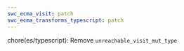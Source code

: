 ```yaml
---
swc_ecma_visit: patch
swc_ecma_transforms_typescript: patch
---
```


chore(es/typescript): Remove `unreachable_visit_mut_type`
